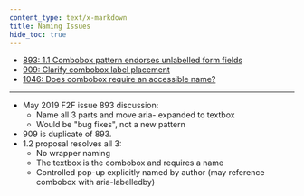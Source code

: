 ```yaml
---
content_type: text/x-markdown
title: Naming Issues
hide_toc: true
---
```

* [893: 1.1 Combobox pattern endorses unlabelled form fields](https://github.com/w3c/aria/issues/893)
* [909: Clarify combobox label placement](https://github.com/w3c/aria/issues/909)
* [1046: Does combobox require an accessible name?](https://github.com/w3c/aria/issues/1046)

<hr>

* May 2019 F2F issue 893 discussion:
    * Name all 3 parts and move aria- expanded to textbox
    * Would be "bug fixes", not a new pattern
* 909 is duplicate of 893.
* 1.2 proposal resolves all 3:
    * No wrapper naming
    * The textbox is the combobox and requires a name
    * Controlled pop-up explicitly named by author (may reference combobox with aria-labelledby)